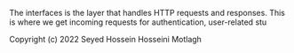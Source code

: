 The interfaces is the layer that handles HTTP requests and responses. This is where we get incoming requests for authentication, user-related stu

Copyright (c) 2022 Seyed Hossein Hosseini Motlagh
